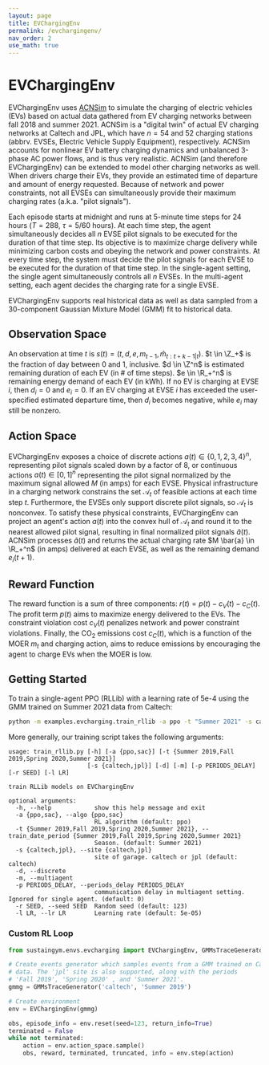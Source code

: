 ```yaml
---
layout: page
title: EVChargingEnv
permalink: /evchargingenv/
nav_order: 2
use_math: true
---
```


# EVChargingEnv

EVChargingEnv uses [ACNSim](https://ev.caltech.edu/simulator) to simulate the charging of electric vehicles (EVs) based on actual data gathered from EV charging networks between fall 2018 and summer 2021. ACNSim is a "digital twin" of actual EV charging networks at Caltech and JPL, which have $n=54$ and $52$ charging stations (abbrv. EVSEs, Electric Vehicle Supply Equipment), respectively. ACNSim accounts for nonlinear EV battery charging dynamics and unbalanced 3-phase AC power flows, and is thus very realistic. ACNSim (and therefore EVChargingEnv) can be extended to model other charging networks as well. When drivers charge their EVs, they provide an estimated time of departure and amount of energy requested. Because of network and power constraints, not all EVSEs can simultaneously provide their maximum charging rates (a.k.a. "pilot signals").

Each episode starts at midnight and runs at 5-minute time steps for 24 hours ($T = 288$, $\tau = 5/60$ hours). At each time step, the agent simultaneously decides all $n$ EVSE pilot signals to be executed for the duration of that time step. Its objective is to maximize charge delivery while minimizing carbon costs and obeying the network and power constraints. At every time step, the system must decide the pilot signals for each EVSE to be executed for the duration of that time step. In the single-agent setting, the single agent simultaneously controls all $n$ EVSEs. In the multi-agent setting, each agent decides the charging rate for a single EVSE.

EVChargingEnv supports real historical data as well as data sampled from a 30-component Gaussian Mixture Model (GMM) fit to historical data.

## Observation Space
An observation at time $t$ is $s(t) = (t, d, e, m_{t-1}, \hat{m}_{t:t+k-1|t})$. $t \in \Z_+$ is the fraction of day between 0 and 1, inclusive. $d \in \Z^n$ is estimated remaining duration of each EV (in \# of time steps). $e \in \R_+^n$ is remaining energy demand of each EV (in kWh). If no EV is charging at EVSE $i$, then $d_i = 0$ and $e_i = 0$. If an EV charging at EVSE $i$ has exceeded the user-specified estimated departure time, then $d_i$ becomes negative, while $e_i$ may still be nonzero.

## Action Space
EVChargingEnv exposes a choice of discrete actions $a(t) \in \{0,1,2,3,4\}^n$, representing pilot signals scaled down by a factor of 8, or continuous actions $a(t) \in [0, 1]^n$ representing the pilot signal normalized by the maximum signal allowed $M$ (in amps) for each EVSE. Physical infrastructure in a charging network constrains the set $\mathcal{A}_t$ of feasible actions at each time step $t$. Furthermore, the EVSEs only support discrete pilot signals, so $\mathcal{A}_t$ is nonconvex. To satisfy these physical constraints, EVChargingEnv can project an agent's action $a(t)$ into the convex hull of $\mathcal{A}_t$ and round it to the nearest allowed pilot signal, resulting in final normalized pilot signals $\tilde{a}(t)$. ACNSim processes $\tilde{a}(t)$ and returns the actual charging rate $M \bar{a} \in \R_+^n$ (in amps) delivered at each EVSE, as well as the remaining demand $e_i(t+1)$.

## Reward Function
The reward function is a sum of three components: $r(t) = p(t) - c_V(t) - c_C(t)$. The profit term $p(t)$ aims to maximize energy delivered to the EVs. The constraint violation cost $c_V(t)$ penalizes network and power constraint violations. Finally, the CO<sub>2</sub> emissions cost $c_C(t)$, which is a function of the MOER $m_t$ and charging action, aims to reduce emissions by encouraging the agent to charge EVs when the MOER is low.

## Getting Started

To train a single-agent PPO (RLLib) with a learning rate of 5e-4 using the GMM trained on Summer 2021 data from Caltech:

```bash
python -m examples.evcharging.train_rllib -a ppo -t "Summer 2021" -s caltech -r 123 --lr 5e-4
```

More generally, our training script takes the following arguments:

```
usage: train_rllib.py [-h] [-a {ppo,sac}] [-t {Summer 2019,Fall 2019,Spring 2020,Summer 2021}]
                      [-s {caltech,jpl}] [-d] [-m] [-p PERIODS_DELAY] [-r SEED] [-l LR]

train RLLib models on EVChargingEnv

optional arguments:
  -h, --help            show this help message and exit
  -a {ppo,sac}, --algo {ppo,sac}
                        RL algorithm (default: ppo)
  -t {Summer 2019,Fall 2019,Spring 2020,Summer 2021}, --train_date_period {Summer 2019,Fall 2019,Spring 2020,Summer 2021}
                        Season. (default: Summer 2021)
  -s {caltech,jpl}, --site {caltech,jpl}
                        site of garage. caltech or jpl (default: caltech)
  -d, --discrete
  -m, --multiagent
  -p PERIODS_DELAY, --periods_delay PERIODS_DELAY
                        communication delay in multiagent setting. Ignored for single agent. (default: 0)
  -r SEED, --seed SEED  Random seed (default: 123)
  -l LR, --lr LR        Learning rate (default: 5e-05)
```



### Custom RL Loop

```python
from sustaingym.envs.evcharging import EVChargingEnv, GMMsTraceGenerator

# Create events generator which samples events from a GMM trained on Caltech
# data. The 'jpl' site is also supported, along with the periods
# 'Fall 2019', 'Spring 2020' , and 'Summer 2021'.
gmmg = GMMsTraceGenerator('caltech', 'Summer 2019')

# Create environment
env = EVChargingEnv(gmmg)

obs, episode_info = env.reset(seed=123, return_info=True)
terminated = False
while not terminated:
    action = env.action_space.sample()
    obs, reward, terminated, truncated, info = env.step(action)
```